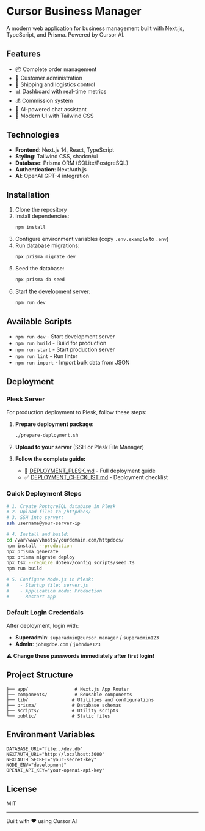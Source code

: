 # Cursor Business Manager

A modern web application for business management built with Next.js, TypeScript, and Prisma. Powered by Cursor AI.

## Features

- 📦 Complete order management
- 🏢 Customer administration
- 🚚 Shipping and logistics control
- 📊 Dashboard with real-time metrics
- 💰 Commission system
- 🤖 AI-powered chat assistant
- 🎨 Modern UI with Tailwind CSS

## Technologies

- **Frontend**: Next.js 14, React, TypeScript
- **Styling**: Tailwind CSS, shadcn/ui
- **Database**: Prisma ORM (SQLite/PostgreSQL)
- **Authentication**: NextAuth.js
- **AI**: OpenAI GPT-4 integration

## Installation

1. Clone the repository
2. Install dependencies:
   ```bash
   npm install
   ```
3. Configure environment variables (copy `.env.example` to `.env`)
4. Run database migrations:
   ```bash
   npx prisma migrate dev
   ```
5. Seed the database:
   ```bash
   npx prisma db seed
   ```
6. Start the development server:
   ```bash
   npm run dev
   ```

## Available Scripts

- `npm run dev` - Start development server
- `npm run build` - Build for production
- `npm run start` - Start production server
- `npm run lint` - Run linter
- `npm run import` - Import bulk data from JSON

## Deployment

### Plesk Server

For production deployment to Plesk, follow these steps:

1. **Prepare deployment package:**
   ```bash
   ./prepare-deployment.sh
   ```

2. **Upload to your server** (SSH or Plesk File Manager)

3. **Follow the complete guide:**
   - 📖 [DEPLOYMENT_PLESK.md](./DEPLOYMENT_PLESK.md) - Full deployment guide
   - ✅ [DEPLOYMENT_CHECKLIST.md](./DEPLOYMENT_CHECKLIST.md) - Deployment checklist

### Quick Deployment Steps

```bash
# 1. Create PostgreSQL database in Plesk
# 2. Upload files to /httpdocs/
# 3. SSH into server:
ssh username@your-server-ip

# 4. Install and build:
cd /var/www/vhosts/yourdomain.com/httpdocs/
npm install --production
npx prisma generate
npx prisma migrate deploy
npx tsx --require dotenv/config scripts/seed.ts
npm run build

# 5. Configure Node.js in Plesk:
#    - Startup file: server.js
#    - Application mode: Production
#    - Restart App
```

### Default Login Credentials

After deployment, login with:

- **Superadmin**: `superadmin@cursor.manager` / `superadmin123`
- **Admin**: `john@doe.com` / `johndoe123`

⚠️ **Change these passwords immediately after first login!**

## Project Structure

```
├── app/                 # Next.js App Router
├── components/          # Reusable components
├── lib/                # Utilities and configurations
├── prisma/             # Database schemas
├── scripts/            # Utility scripts
└── public/             # Static files
```

## Environment Variables

```env
DATABASE_URL="file:./dev.db"
NEXTAUTH_URL="http://localhost:3000"
NEXTAUTH_SECRET="your-secret-key"
NODE_ENV="development"
OPENAI_API_KEY="your-openai-api-key"
```

## License

MIT

---

Built with ❤️ using Cursor AI
